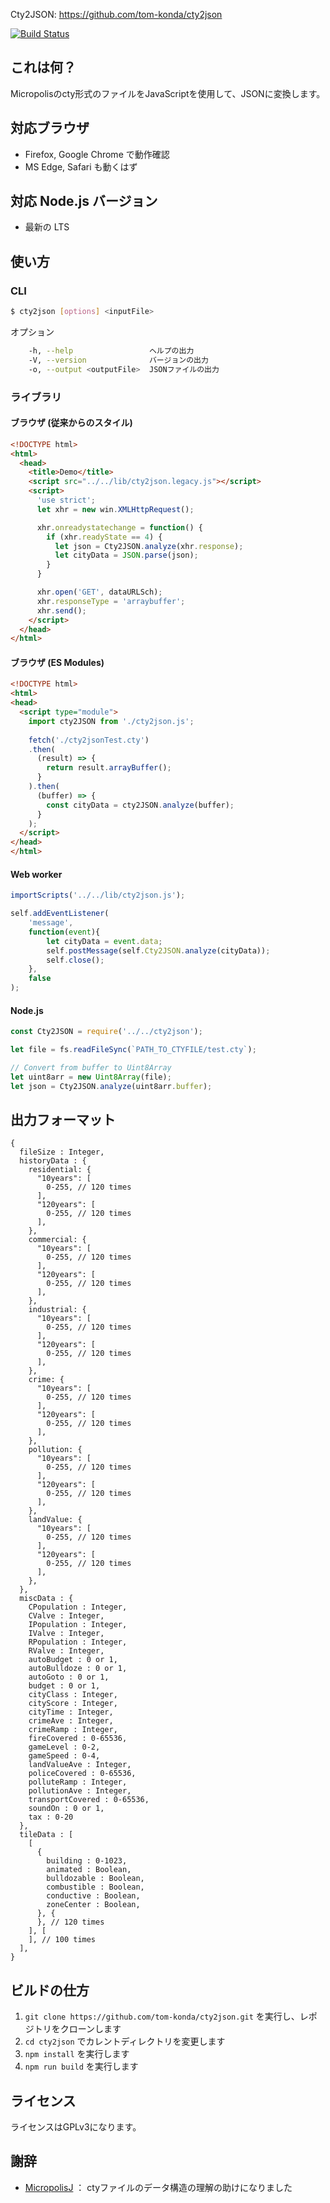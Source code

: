 Cty2JSON: https://github.com/tom-konda/cty2json

[![Build Status](https://travis-ci.org/tom-konda/cty2json.svg?branch=master)](https://travis-ci.org/tom-konda/cty2json)

## これは何？
Micropolisのcty形式のファイルをJavaScriptを使用して、JSONに変換します。

## 対応ブラウザ
- Firefox, Google Chrome で動作確認
- MS Edge, Safari も動くはず

## 対応 Node.js バージョン

* 最新の LTS

## 使い方
### CLI
```bash
$ cty2json [options] <inputFile>
```

オプション

```bash
    -h, --help                 ヘルプの出力
    -V, --version              バージョンの出力
    -o, --output <outputFile>  JSONファイルの出力
```

### ライブラリ
#### ブラウザ (従来からのスタイル)

```html
<!DOCTYPE html>
<html>
  <head>
    <title>Demo</title>
    <script src="../../lib/cty2json.legacy.js"></script>
    <script>
      'use strict';
      let xhr = new win.XMLHttpRequest();

      xhr.onreadystatechange = function() {
        if (xhr.readyState == 4) {
          let json = Cty2JSON.analyze(xhr.response);
          let cityData = JSON.parse(json);
        }
      }

      xhr.open('GET', dataURLSch);
      xhr.responseType = 'arraybuffer';
      xhr.send();
    </script>
  </head>
</html>
```

#### ブラウザ (ES Modules)

```html
<!DOCTYPE html>
<html>
<head>
  <script type="module">
    import cty2JSON from './cty2json.js';
    
    fetch('./cty2jsonTest.cty')
    .then(
      (result) => {
        return result.arrayBuffer();
      }
    ).then(
      (buffer) => {
        const cityData = cty2JSON.analyze(buffer);
      }
    );
  </script>
</head>
</html>
```

#### Web worker

```js
importScripts('../../lib/cty2json.js');

self.addEventListener(
    'message',
    function(event){
        let cityData = event.data;
        self.postMessage(self.Cty2JSON.analyze(cityData));
        self.close();
    },
    false
);
```

#### Node.js

```js
const Cty2JSON = require('../../cty2json');

let file = fs.readFileSync(`PATH_TO_CTYFILE/test.cty`);

// Convert from buffer to Uint8Array
let uint8arr = new Uint8Array(file);
let json = Cty2JSON.analyze(uint8arr.buffer);
```

## 出力フォーマット
```
{
  fileSize : Integer,
  historyData : {
    residential: {
      "10years": [
        0-255, // 120 times
      ],
      "120years": [
        0-255, // 120 times
      ],
    },
    commercial: {
      "10years": [
        0-255, // 120 times
      ],
      "120years": [
        0-255, // 120 times
      ],
    },
    industrial: {
      "10years": [
        0-255, // 120 times
      ],
      "120years": [
        0-255, // 120 times
      ],
    },
    crime: {
      "10years": [
        0-255, // 120 times
      ],
      "120years": [
        0-255, // 120 times
      ],
    },
    pollution: {
      "10years": [
        0-255, // 120 times
      ],
      "120years": [
        0-255, // 120 times
      ],
    },
    landValue: {
      "10years": [
        0-255, // 120 times
      ],
      "120years": [
        0-255, // 120 times
      ],
    },
  },
  miscData : {
    CPopulation : Integer,
    CValve : Integer,
    IPopulation : Integer,
    IValve : Integer,
    RPopulation : Integer,
    RValve : Integer,
    autoBudget : 0 or 1,
    autoBulldoze : 0 or 1,
    autoGoto : 0 or 1,
    budget : 0 or 1,
    cityClass : Integer,
    cityScore : Integer,
    cityTime : Integer,
    crimeAve : Integer,
    crimeRamp : Integer,
    fireCovered : 0-65536,
    gameLevel : 0-2,
    gameSpeed : 0-4,
    landValueAve : Integer,
    policeCovered : 0-65536,
    polluteRamp : Integer,
    pollutionAve : Integer,
    transportCovered : 0-65536,
    soundOn : 0 or 1,
    tax : 0-20
  },
  tileData : [
    [
      {
        building : 0-1023,
        animated : Boolean,
        bulldozable : Boolean,
        combustible : Boolean,
        conductive : Boolean,
        zoneCenter : Boolean,
      }, {
      }, // 120 times
    ], [
    ], // 100 times
  ], 
}
```

## ビルドの仕方

1. `git clone https://github.com/tom-konda/cty2json.git` を実行し、レポジトリをクローンします
2. `cd cty2json` でカレントディレクトリを変更します
3. `npm install` を実行します
4. `npm run build` を実行します


## ライセンス
ライセンスはGPLv3になります。

## 謝辞

- [MicropolisJ](https://github.com/jason17055/micropolis-java) ： ctyファイルのデータ構造の理解の助けになりました

